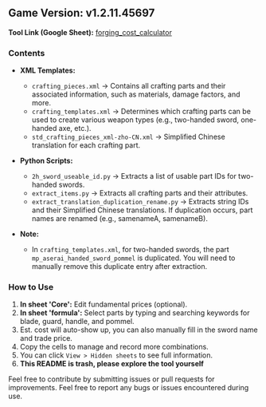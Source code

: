 ## Game Version: v1.2.11.45697

**Tool Link (Google Sheet):** [forging_cost_calculator](https://docs.google.com/spreadsheets/d/1g8_KZIT8FpruhnJnLDpKgjLW_icW5kl0nXgo94aG2HU/edit?usp=sharing)

### Contents

- **XML Templates:** 
  - `crafting_pieces.xml` -> Contains all crafting parts and their associated information, such as materials, damage factors, and more.
  - `crafting_templates.xml` -> Determines which crafting parts can be used to create various weapon types (e.g., two-handed sword, one-handed axe, etc.).
  - `std_crafting_pieces_xml-zho-CN.xml` -> Simplified Chinese translation for each crafting part.

- **Python Scripts:** 
  - `2h_sword_useable_id.py` -> Extracts a list of usable part IDs for two-handed swords.
  - `extract_items.py` -> Extracts all crafting parts and their attributes.
  - `extract_translation_duplication_rename.py` -> Extracts string IDs and their Simplified Chinese translations. If duplication occurs, part names are renamed (e.g., samenameA, samenameB).

- **Note:** 
  - In `crafting_templates.xml`, for two-handed swords, the part `mp_aserai_handed_sword_pommel` is duplicated. You will need to manually remove this duplicate entry after extraction.

### How to Use
1. **In sheet 'Core':** Edit fundamental prices (optional).
2. **In sheet 'formula':** Select parts by typing and searching keywords for blade, guard, handle, and pommel.
3. Est. cost will auto-show up, you can also manually fill in the sword name and trade price.
4. Copy the cells to manage and record more combinations.
5. You can click `View > Hidden sheets` to see full information.
6. **This README is trash, please explore the tool yourself**

Feel free to contribute by submitting issues or pull requests for improvements.
Feel free to report any bugs or issues encountered during use.